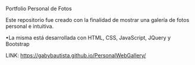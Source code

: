 Portfolio Personal de Fotos

Este repositorio fue creado con la finalidad de mostrar una galería de fotos personal e intuitiva.

•La misma está desarrollada con HTML, CSS, JavaScript, JQuery y Bootstrap

LINK: https://gabybautista.github.io/PersonalWebGallery/
